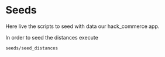 Seeds
=======================

Here live the scripts to seed with data our hack_commerce app.

In order to seed the distances execute

```
seeds/seed_distances
```
